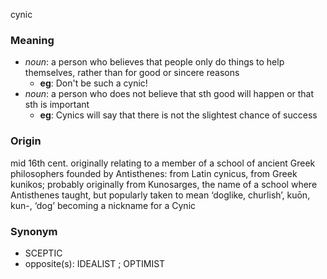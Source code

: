 cynic
### Meaning
+ _noun_: a person who believes that people only do things to help themselves, rather than for good or sincere reasons
	+ __eg__: Don't be such a cynic!
+ _noun_: a person who does not believe that sth good will happen or that sth is important
	+ __eg__: Cynics will say that there is not the slightest chance of success

### Origin

mid 16th cent. originally relating to a member of a school of ancient Greek philosophers founded by Antisthenes: from Latin cynicus, from Greek kunikos; probably originally from Kunosarges, the name of a school where Antisthenes taught, but popularly taken to mean ‘doglike, churlish’, kuōn, kun-, ‘dog’ becoming a nickname for a Cynic

### Synonym

+ SCEPTIC
+ opposite(s): IDEALIST ; OPTIMIST


